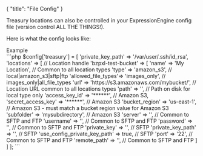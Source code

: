 {
    "title": "File Config"
}

Treasury locations can also be controlled in your ExpressionEngine config file (version control ALL THE THINGS!).

Here is what the config looks like:

<div class="CodeBlockTitle">Example</div>
```php
$config['treasury'] = [
    'private_key_path' => '/var/user/.ssh/id_rsa',
    'locations' => [
        // Location handle
        'bzpxl-test-bucket' => [
            'name' => 'My Location', // Common to all location types
            'type' => 'amazon_s3', // local|amazon_s3|sftp|ftp
            'allowed_file_types'=> 'images_only', // images_only|all_file_types
            'url' => 'https://s3.amazonaws.com/mybucket/', // Location URL common to all locations types
            'path' => '', // Path on disk for local type only
            'access_key_id' => '******', // Amazon S3,
            'secret_access_key' => '******', // Amazon S3
            'bucket_region' => 'us-east-1', // Amazon S3 - must match a bucket region value for Amazon S3
            'subfolder' => 'mysubdirectory', // Amazon S3
            'server' => '', // Common to SFTP and FTP
            'username' => '', // Common to SFTP and FTP
            'password' => '', // Common to SFTP and FTP
            'private_key' => '', // SFTP
            'private_key_path' => '', // SFTP
            'use_config_private_key_path' => true, // SFTP
            'port' => '22', // Common to SFTP and FTP
            'remote_path' => '', // Common to SFTP and FTP
        ]
    ]
];
```
